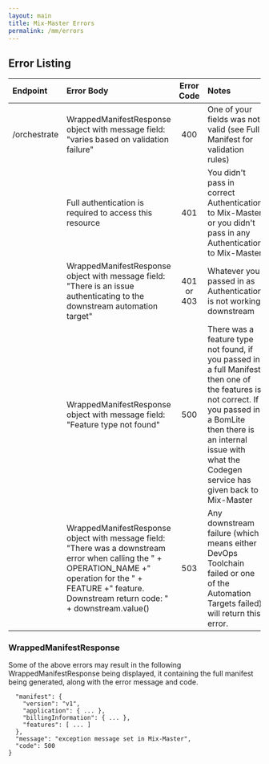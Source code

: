 ```yaml
---
layout: main
title: Mix-Master Errors
permalink: /mm/errors
---
```


## Error Listing

| Endpoint | Error Body | Error Code | Notes |
|:---------|:-----------|:----------:|:------|
| /orchestrate | WrappedManifestResponse object with message field: "varies based on validation failure" | 400 | One of your fields was not valid (see Full Manifest for validation rules) |
|| Full authentication is required to access this resource | 401 | You didn't pass in correct Authentication to Mix-Master or you didn't pass in any Authentication to Mix-Master |
|| WrappedManifestResponse object with message field: "There is an issue authenticating to the downstream automation target" | 401 or 403 | Whatever you passed in as Authentication is not working downstream |
|| WrappedManifestResponse object with message field: "Feature type not found" | 500 | There was a feature type not found, if you passed in a full Manifest then one of the features is not correct. If you passed in a BomLite then there is an internal issue with what the Codegen service has given back to Mix-Master |
|| WrappedManifestResponse object with message field: "There was a downstream error when calling the " + OPERATION_NAME +" operation for the " + FEATURE +" feature. Downstream return code: " + downstream.value() | 503 | Any downstream failure (which means either DevOps Toolchain failed or one of the Automation Targets failed) will return this error. |

### WrappedManifestResponse

Some of the above errors may result in the following WrappedManifestResponse being displayed, it containing the full manifest being generated, along with the error message and code.

```{
  "manifest": {
    "version": "v1",
    "application": { ... },
    "billingInformation": { ... },
    "features": [ ... ]
  },
  "message": "exception message set in Mix-Master",
  "code": 500
}
```
